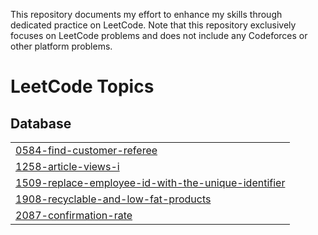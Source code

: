 This repository documents my effort to enhance my skills through dedicated practice on LeetCode. Note that this repository exclusively focuses on LeetCode problems and does not include any Codeforces or other platform problems.

<!---LeetCode Topics Start-->
# LeetCode Topics
## Database
|  |
| ------- |
| [0584-find-customer-referee](https://github.com/BadryAnas/LeetCode/tree/master/0584-find-customer-referee) |
| [1258-article-views-i](https://github.com/BadryAnas/LeetCode/tree/master/1258-article-views-i) |
| [1509-replace-employee-id-with-the-unique-identifier](https://github.com/BadryAnas/LeetCode/tree/master/1509-replace-employee-id-with-the-unique-identifier) |
| [1908-recyclable-and-low-fat-products](https://github.com/BadryAnas/LeetCode/tree/master/1908-recyclable-and-low-fat-products) |
| [2087-confirmation-rate](https://github.com/BadryAnas/LeetCode/tree/master/2087-confirmation-rate) |
<!---LeetCode Topics End-->